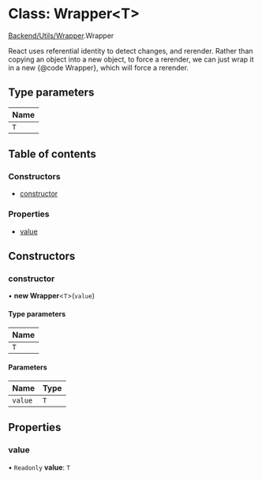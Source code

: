 # Class: Wrapper<T\>

[Backend/Utils/Wrapper](../modules/Backend_Utils_Wrapper.md).Wrapper

React uses referential identity to detect changes, and rerender. Rather
than copying an object into a new object, to force a rerender, we can
just wrap it in a new {@code Wrapper}, which will force a rerender.

## Type parameters

| Name |
| :--- |
| `T`  |

## Table of contents

### Constructors

- [constructor](Backend_Utils_Wrapper.Wrapper.md#constructor)

### Properties

- [value](Backend_Utils_Wrapper.Wrapper.md#value)

## Constructors

### constructor

• **new Wrapper**<`T`\>(`value`)

#### Type parameters

| Name |
| :--- |
| `T`  |

#### Parameters

| Name    | Type |
| :------ | :--- |
| `value` | `T`  |

## Properties

### value

• `Readonly` **value**: `T`

